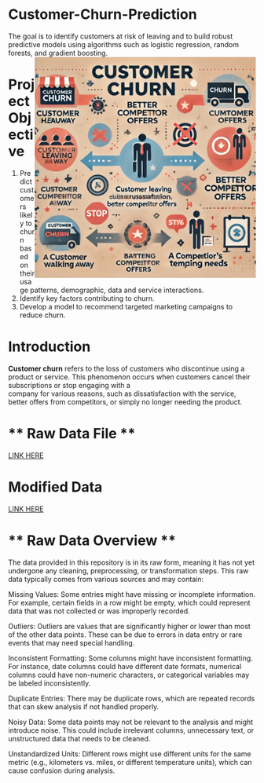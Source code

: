 # **Customer-Churn-Prediction**
  The goal is to identify customers at risk of leaving and to build robust predictive models using algorithms such as logistic regression, random forests, and gradient boosting.
<img src="1.webp" align="right" width="450" alt="Description of image">
# **Project Objective**
  1. Predict customers likely to churn based on their usage patterns, demographic, data and service interactions.
  2. Identify key factors contributing to churn.
  3. Develop a model to recommend targeted marketing campaigns to reduce churn.

# **Introduction**
  **Customer churn** refers to the loss of customers who discontinue using a product or service. This phenomenon occurs when customers cancel their subscriptions or stop engaging with a     
  company for various reasons, such as dissatisfaction with the service, better offers from competitors, or simply no longer needing the product.

# ** Raw Data File **
[LINK HERE](https://github.com/Tusharkumar008/Customer-Churn-Prediction/blob/main/Raw%20Data%20Customer-Churn.csv)

# Modified Data 

[LINK HERE](https://github.com/Tusharkumar008/Customer-Churn-Prediction/blob/main/Cleaned%20Data.xlsx)
# ** Raw Data Overview **
The data provided in this repository is in its raw form, meaning it has not yet undergone any cleaning, preprocessing, or transformation steps. This raw data typically comes from various sources and may contain:

Missing Values: Some entries might have missing or incomplete information. For example, certain fields in a row might be empty, which could represent data that was not collected or was improperly recorded.

Outliers: Outliers are values that are significantly higher or lower than most of the other data points. These can be due to errors in data entry or rare events that may need special handling.

Inconsistent Formatting: Some columns might have inconsistent formatting. For instance, date columns could have different date formats, numerical columns could have non-numeric characters, or categorical variables may be labeled inconsistently.

Duplicate Entries: There may be duplicate rows, which are repeated records that can skew analysis if not handled properly.

Noisy Data: Some data points may not be relevant to the analysis and might introduce noise. This could include irrelevant columns, unnecessary text, or unstructured data that needs to be cleaned.

Unstandardized Units: Different rows might use different units for the same metric (e.g., kilometers vs. miles, or different temperature units), which can cause confusion during analysis.
